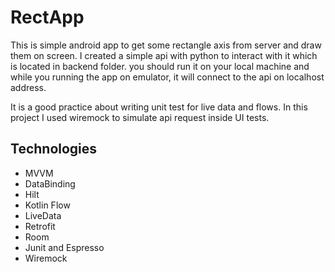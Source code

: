 # RectApp

This is simple android app to get some rectangle axis from server and draw them on screen. I created
a simple api with python to interact with it which is located in backend folder. you should run it
on your local machine and while you running the app on emulator, it will connect to the api on
localhost address.

It is a good practice about writing unit test for live data and flows. In this project I used
wiremock to simulate api request inside UI tests.

## Technologies

- MVVM
- DataBinding
- Hilt
- Kotlin Flow
- LiveData
- Retrofit
- Room
- Junit and Espresso
- Wiremock
